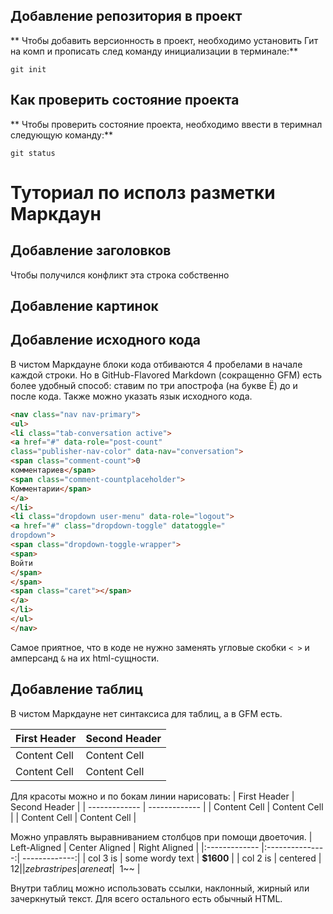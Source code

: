## Добавление репозитория в проект

** Чтобы добавить версионность в проект, необходимо установить Гит на комп и прописать след команду инициализации в терминале:**
```
git init
```

## Как проверить состояние проекта

** Чтобы проверить состояние проекта, необходимо ввести в теримнал следующую команду:**
```fix
git status
```

# Туториал по исполз разметки Маркдаун

## Добавление заголовков
Чтобы получился конфликт эта строка собственно  



## Добавление картинок





## Добавление исходного кода

В чистом Маркдауне блоки кода отбиваются 4 пробелами в
начале каждой строки.
Но в GitHub-Flavored Markdown (сокращенно GFM) есть
более удобный способ: ставим по три апострофа (на букве
Ё) до и после кода. Также можно указать язык исходного
кода.
```html
<nav class="nav nav-primary">
<ul>
<li class="tab-conversation active">
<a href="#" data-role="post-count"
class="publisher-nav-color" data-nav="conversation">
<span class="comment-count">0
комментариев</span>
<span class="comment-countplaceholder">
Комментарии</span>
</a>
</li>
<li class="dropdown user-menu" data-role="logout">
<a href="#" class="dropdown-toggle" datatoggle="
dropdown">
<span class="dropdown-toggle-wrapper">
<span>
Войти
</span>
</span>
<span class="caret"></span>
</a>
</li>
</ul>
</nav>
```
Самое приятное, что в коде не нужно заменять угловые
скобки `< >` и амперсанд `&` на их html-сущности.

## Добавление таблиц
В чистом Маркдауне нет синтаксиса для таблиц, а в GFM
есть.

First Header | Second Header
------------- | -------------
Content Cell | Content Cell
Content Cell | Content Cell

Для красоты можно и по бокам линии нарисовать:
| First Header | Second Header |
| ------------- | ------------- |
| Content Cell | Content Cell |
| Content Cell | Content Cell |

Можно управлять выравниванием столбцов при помощи
двоеточия.
| Left-Aligned | Center Aligned | Right Aligned |
|:------------- |:---------------:| -------------:|
| col 3 is | some wordy text | **$1600** |
| col 2 is | centered | $12 |
| zebra stripes | are neat | ~~$1~~ |

Внутри таблиц можно использовать ссылки, наклонный,
жирный или зачеркнутый текст.
Для всего остального есть обычный HTML.

## 





##